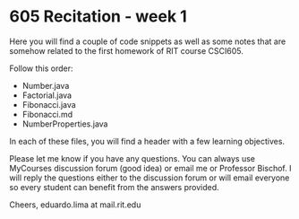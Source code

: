 # 605 Recitation - week 1 

Here you will find a couple of code snippets as well
as some notes that are somehow related to the first
homework of RIT course CSCI605. 

Follow this order:
- Number.java
- Factorial.java
- Fibonacci.java
- Fibonacci.md
- NumberProperties.java

In each of these files, you will find a header with a
few learning objectives.

Please let me know if you have any questions. You can
always use MyCourses discussion forum (good idea) or
email me or Professor Bischof. I will reply the questions
either to the discussion forum or will email everyone so
every student can benefit from the answers provided.


Cheers,
eduardo.lima at mail.rit.edu